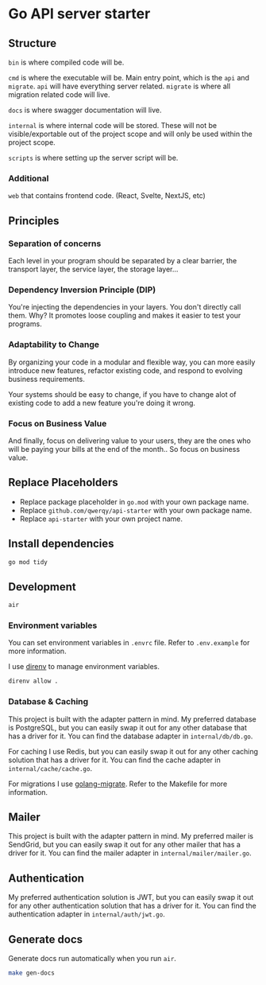 # Go API server starter

## Structure

`bin` is where compiled code will be.

`cmd` is where the executable will be. Main entry point, which is the `api` and
`migrate`. `api` will have everything server related. `migrate` is where all
migration related code will live.

`docs` is where swagger documentation will live.

`internal` is where internal code will be stored. These will not be
visible/exportable out of the project scope and will only be used within the
project scope.

`scripts` is where setting up the server script will be.

### Additional

`web` that contains frontend code. (React, Svelte, NextJS, etc)

## Principles

### Separation of concerns

Each level in your program should be separated by a clear barrier, the transport
layer, the service layer, the storage layer...

### Dependency Inversion Principle (DIP)

You're injecting the dependencies in your layers. You don't directly call them.
Why? It promotes loose coupling and makes it easier to test your programs.

### Adaptability to Change

By organizing your code in a modular and flexible way, you can more easily
introduce new features, refactor existing code, and respond to evolving business
requirements.

Your systems should be easy to change, if you have to change alot of existing
code to add a new feature you're doing it wrong.

### Focus on Business Value

And finally, focus on delivering value to your users, they are the ones who will
be paying your bills at the end of the month.. So focus on business value.

## Replace Placeholders

- Replace package placeholder in `go.mod` with your own package name.
- Replace `github.com/qwerqy/api-starter` with your own package name.
- Replace `api-starter` with your own project name.

## Install dependencies

```bash
go mod tidy
```

## Development

```bash
air
```

### Environment variables

You can set environment variables in `.envrc` file. Refer to `.env.example` for
more information.

I use [direnv](https://direnv.net/) to manage environment variables.

```bash
direnv allow .
```

### Database & Caching

This project is built with the adapter pattern in mind. My preferred database is
PostgreSQL, but you can easily swap it out for any other database that has a
driver for it. You can find the database adapter in `internal/db/db.go`.

For caching I use Redis, but you can easily swap it out for any other caching
solution that has a driver for it. You can find the cache adapter in
`internal/cache/cache.go`.

For migrations I use
[golang-migrate](https://github.com/golang-migrate/migrate). Refer to the
Makefile for more information.

## Mailer

This project is built with the adapter pattern in mind. My preferred mailer is
SendGrid, but you can easily swap it out for any other mailer that has a driver
for it. You can find the mailer adapter in `internal/mailer/mailer.go`.

## Authentication

My preferred authentication solution is JWT, but you can easily swap it out for
any other authentication solution that has a driver for it. You can find the
authentication adapter in `internal/auth/jwt.go`.

## Generate docs

Generate docs run automatically when you run `air`.

```bash
make gen-docs
```
